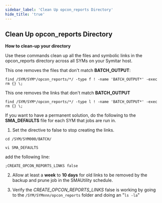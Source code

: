 ```yaml
---
sidebar_label: 'Clean Up opcon_reports Directory'
hide_title: 'true'
---
```


## Clean Up opcon_reports Directory

**How to clean-up your directory**

Use these commands clean up all the files and symbolic links in the opcon_reports directory across all SYMs on your Symitar host.

This one removes the files that don't match **BATCH_OUTPUT**:

`find /SYM/SYM*/opcon_reports/*/ -type f ! -name 'BATCH_OUTPUT*' -exec rm {} \;`

This one removes the links that don't match **BATCH_OUTPUT**

`find /SYM/SYM*/opcon_reports/*/ -type l ! -name 'BATCH_OUTPUT*' -exec rm {} \;`

If you want to have a permanent solution, do the following to the **SMA_DEFAULTS** file for each SYM that jobs are run in. 

1. Set the directive to false to stop creating the links.

`cd /SYM/SYM000/BATCH/`

`vi SMA_DEFAULTS`

add the following line:

`;CREATE_OPCON_REPORTS_LINKS false`

2. Allow at least a **week** to **10 days** for old links to be removed by the backup and prune job in the SMAUtility schedule.

3. Verify the *CREATE_OPCON_REPORTS_LINKS* false is working by going to the `/SYM/SYMnnn/opcon_reports` folder and doing an "`ls -la`"